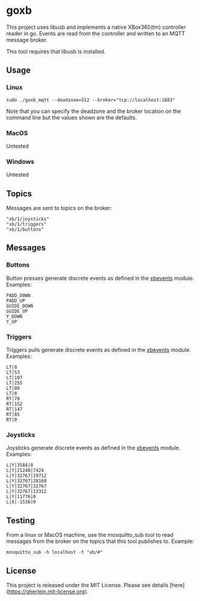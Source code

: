 # goxb

This project uses libusb and implements a native XBox360(tm) controller reader in go.  Events 
are read from the controller and written to an MQTT message broker.

This tool requires that libusb is installed.

## Usage

### Linux

```
sudo ./goxb_mqtt --deadzone=512 --broker="tcp://localhost:1883"
```
Note that you can specify the deadzone and the broker location on the command line but the values shown are the defaults.

### MacOS

Untested


### Windows

Untested 


## Topics

Messages are sent to topics on the broker:

```
"xb/1/joysticks"
"xb/1/triggers"
"xb/1/buttons"
```

## Messages

### Buttons

Button presses generate discrete events as defined in the [xbevents](https://github.com/gherlein/xbevents) module.  Examples:

```
PADD_DOWN
PADD_UP
GUIDE_DOWN
GUIDE_UP
Y_DOWN
Y_UP
```

### Triggers

Triggers pulls generate discrete events as defined in the [xbevents](https://github.com/gherlein/xbevents) module.  Examples:

```
LT|0
LT|53
LT|107
LT|255
LT|80
LT|0
RT|78
RT|152
RT|147
RT|85
RT|0
```

### Joysticks

Joysticks generate discrete events as defined in the [xbevents](https://github.com/gherlein/xbevents) module.  Examples:

```
L|Y|3584|0
L|Y|21248|7424
L|Y|32767|19712
L|Y|32767|28160
L|Y|32767|32767
L|Y|32767|13312
L|Y|11776|0
L|X|-1536|0
```

## Testing

From a linux or MacOS machine, use the mosquitto_sub tool to read messages from the broker on the 
topics that this tool publishes to.  Example:

```
mosquitto_sub -h localhost -t "xb/#"
```


## License

This project is released under the MIT License.  Please see details 
[here] (https://gherlein.mit-license.org).




